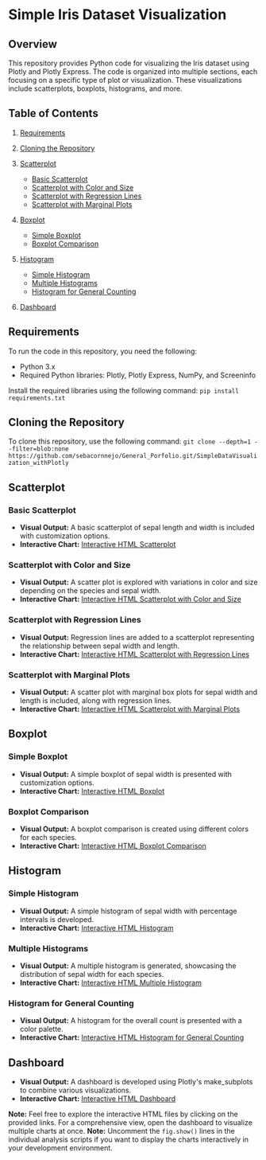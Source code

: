 # Simple Iris Dataset Visualization

## Overview

This repository provides Python code for visualizing the Iris dataset using Plotly and Plotly Express. The code is organized into multiple sections, each focusing on a specific type of plot or visualization. These visualizations include scatterplots, boxplots, histograms, and more.

## Table of Contents

1. [Requirements](#requirements)
2. [Cloning the Repository](#cloning-the-repository)
3. [Scatterplot](#scatterplot)
   - [Basic Scatterplot](#basic-scatterplot)
   - [Scatterplot with Color and Size](#scatterplot-with-color-and-size)
   - [Scatterplot with Regression Lines](#scatterplot-with-regression-lines)
   - [Scatterplot with Marginal Plots](#scatterplot-with-marginal-plots)

4. [Boxplot](#boxplot)
   - [Simple Boxplot](#simple-boxplot)
   - [Boxplot Comparison](#boxplot-comparison)

5. [Histogram](#histogram)
   - [Simple Histogram](#simple-histogram)
   - [Multiple Histograms](#multiple-histograms)
   - [Histogram for General Counting](#histogram-for-general-counting)

6. [Dashboard](#dashboard)

## Requirements

To run the code in this repository, you need the following:

- Python 3.x
- Required Python libraries: Plotly, Plotly Express, NumPy, and Screeninfo

Install the required libraries using the following command: `pip install requirements.txt`

## Cloning the Repository

To clone this repository, use the following command: `git clone --depth=1 --filter=blob:none https://github.com/sebacornnejo/General_Porfolio.git/SimpleDataVisualization_withPlotly`

## Scatterplot

### Basic Scatterplot

- **Visual Output:** A basic scatterplot of sepal length and width is included with customization options.
- **Interactive Chart:** [Interactive HTML Scatterplot](https://sebacornnejo.github.io/scatterplot_basic.html)

### Scatterplot with Color and Size

- **Visual Output:** A scatter plot is explored with variations in color and size depending on the species and sepal width.
- **Interactive Chart:** [Interactive HTML Scatterplot with Color and Size](https://sebacornnejo.github.io/scatterplot_color_size.html)

### Scatterplot with Regression Lines

- **Visual Output:** Regression lines are added to a scatterplot representing the relationship between sepal width and length.
- **Interactive Chart:** [Interactive HTML Scatterplot with Regression Lines](https://sebacornnejo.github.io/scatterplot_regression.html)

### Scatterplot with Marginal Plots

- **Visual Output:** A scatter plot with marginal box plots for sepal width and length is included, along with regression lines.
- **Interactive Chart:** [Interactive HTML Scatterplot with Marginal Plots](https://sebacornnejo.github.io/scatterplot_marginal_plots.html)

## Boxplot

### Simple Boxplot

- **Visual Output:** A simple boxplot of sepal width is presented with customization options.
- **Interactive Chart:** [Interactive HTML Boxplot](https://sebacornnejo.github.io/boxplot_sepal_width.html)

### Boxplot Comparison

- **Visual Output:** A boxplot comparison is created using different colors for each species.
- **Interactive Chart:** [Interactive HTML Boxplot Comparison](https://sebacornnejo.github.io/boxplot_species_comparison.html)

## Histogram

### Simple Histogram

- **Visual Output:** A simple histogram of sepal width with percentage intervals is developed.
- **Interactive Chart:** [Interactive HTML Histogram](https://sebacornnejo.github.io/histogram_sepal_width.html)

### Multiple Histograms

- **Visual Output:** A multiple histogram is generated, showcasing the distribution of sepal width for each species.
- **Interactive Chart:** [Interactive HTML Multiple Histogram](https://sebacornnejo.github.io/histogram_species_overlay.html)

### Histogram for General Counting

- **Visual Output:** A histogram for the overall count is presented with a color palette.
- **Interactive Chart:** [Interactive HTML Histogram for General Counting](https://sebacornnejo.github.io/histogram_general_count.html)

## Dashboard

- **Visual Output:** A dashboard is developed using Plotly's make_subplots to combine various visualizations.
- **Interactive Chart:** [Interactive HTML Dashboard](https://sebacornnejo.github.io/big_iris_dataset_dashboard.html)

**Note:** Feel free to explore the interactive HTML files by clicking on the provided links. For a comprehensive view, open the dashboard to visualize multiple charts at once.
**Note:** Uncomment the `fig.show()` lines in the individual analysis scripts if you want to display the charts interactively in your development environment.

